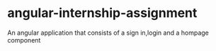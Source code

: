 # angular-internship-assignment
An angular application that consists of a sign in,login and a hompage component 

